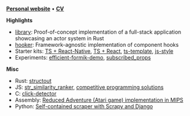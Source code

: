 [**Personal website**](https://resolritter.vercel.app) • [**CV**](https://resolritter.vercel.app/cv)

**Highlights**

- [library](https://github.com/resolritter/library): Proof-of-concept implementation of a full-stack application showcasing an actor system in Rust
- [hooker](https://github.com/resolritter/hooker): Framework-agnostic implementation of component hooks
- Starter kits: [TS + React-Native](https://github.com/resolritter/ts-react-native-starter), [TS + React](https://github.com/resolritter/react-ts-starter), 
[ts-template](https://github.com/resolritter/ts-template), [js-style](https://github.com/resolritter/js-style)
- Experiments: [efficient-formik-demo](https://github.com/resolritter/efficient-formik-demo), [subscribed_props](https://github.com/resolritter/subscribed_props)

**Misc**

- Rust: [structout](https://github.com/resolritter/structout)
- JS: [str_similarity_ranker](https://github.com/resolritter/str_similarity_ranker), [competitive programming solutions](https://github.com/resolritter/algorithms/tree/master/js)
- C: [click-detector](https://github.com/resolritter/click-detector)
- Assembly: [Reduced Adventure (Atari game) implementation in MIPS](https://github.com/resolritter/MIPS-Mars-Game)
- Python: [Self-contained scraper with Scrapy and Django](https://github.com/resolritter/webscraper-news-portal) 
